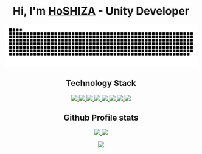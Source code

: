 <html>
<body>

<h1 align="center">Hi, I'm <a href="https://github.com/HoSHIZA">HoSHIZA</a> - Unity Developer</h1>

<div align="center">
  <a href="https://github.com/HoSHIZA">
    <img src="https://github.com/HoSHIZA/HoSHIZA/blob/output/github-contribution-grid-snake.svg"/>
  </a>
</div>

<h2 align="center"> Technology Stack </h2>
<p align="center">
  <a href="https://github.com/HoSHIZA/">
    <img src="https://img.shields.io/badge/-Unity-090909?style=for-the-badge&logo=unity"/>
    <img src="https://img.shields.io/badge/-CSharp-090909?style=for-the-badge&logo=csharp&logoColor=954790"/>
    <img src="https://img.shields.io/badge/-GO-090909?style=for-the-badge&logo=go&logoColor=00A8Cf"/>
    <img src="https://img.shields.io/badge/-Rust-090909?style=for-the-badge&logo=rust&logoColor=854C25"/>
    <img src="https://img.shields.io/badge/-Python-090909?style=for-the-badge&logo=python&logoColor=f7CC40"/>
    <img src="https://img.shields.io/badge/-GitHub-090909?style=for-the-badge&logo=github"/>
    <img src="https://img.shields.io/badge/-Rider-090909?style=for-the-badge&logo=rider&logoColor=FF8F2D"/>
    <img src="https://img.shields.io/badge/-Photoshop-090909?style=for-the-badge&logo=adobephotoshop&logoColor=007DFF"/>
  </a>
</p>

<h2 align="center"> Github Profile stats </h2>
<p align="center">
  <a href="https://github.com/HoSHIZA/">
    <img width="35%" src="https://github-readme-stats.vercel.app/api?username=HoSHIZA&count_private=true&show_icons=true&theme=radical&hide_border=true"/>
    <img width="37.1%" src="https://streak-stats.demolab.com?user=HoSHIZA&theme=radical&hide_border=true"/>
  </a>
</p>
<p align="center">
  <a href="https://github.com/HoSHIZA/">
    <img width="35%" src="https://github-readme-stats.vercel.app/api/wakatime?username=@HoSHIZA&theme=radical&hide_border=true"/>
  </a>
</p>

</body>
</html>